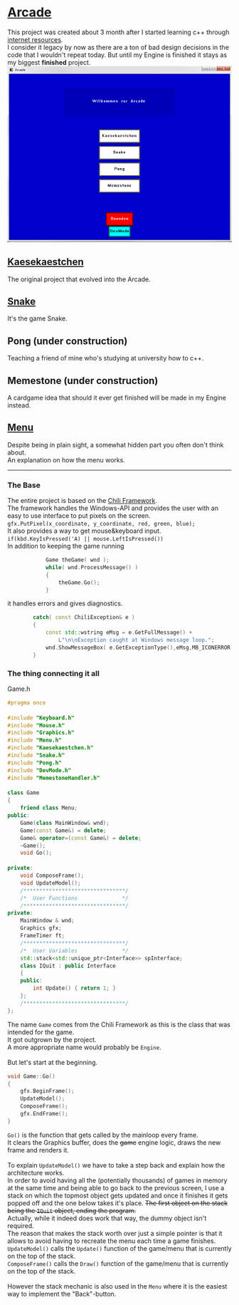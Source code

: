 # [Arcade](https://github.com/Conqueror933/Arcade)
This project was created about 3 month after I started learning c++ through [internet resources](https://www.youtube.com/watch?v=PwuIEMUFUnQ&list=PLqCJpWy5FohcehaXlCIt8sVBHBFFRVWsx&index=1).<br/>
I consider it legacy by now as there are a ton of bad design decisions in the code that I wouldn't repeat today. But until my Engine is finished it stays as my biggest __finished__ project.<br/>
<img src="ArcadeMainMenu.PNG?raw=true"/><br/>

## [Kaesekaestchen](/kaesekaestchen_page)
The original project that evolved into the Arcade.
## [Snake](/snake_page)
It's the game Snake.
## Pong (under construction)
Teaching a friend of mine who's studying at university how to c++.
## Memestone (under construction)
A cardgame idea that should it ever get finished will be made in my Engine instead.
## [Menu](/menu_page)
Despite being in plain sight, a somewhat hidden part you often don't think about.<br/>
An explanation on how the menu works.

---

### The Base
The entire project is based on the [Chili Framework](https://github.com/planetchili/chili_framework).<br/>
The framework handles the Windows-API and provides the user with an easy to use interface to put pixels on the screen.<br/>
`gfx.PutPixel(x_coordinate, y_coordinate, red, green, blue);`<br/>
It also provides a way to get mouse&keyboard input.<br/>
`if(kbd.KeyIsPressed('A) || mouse.LeftIsPressed())`<br/>
In addition to keeping the game running<br/>
```c++
			Game theGame( wnd );
			while( wnd.ProcessMessage() )
			{
				theGame.Go();
			}
```
it handles errors and gives diagnostics.<br/>
```c++
		catch( const ChiliException& e )
		{
			const std::wstring eMsg = e.GetFullMessage() + 
				L"\n\nException caught at Windows message loop.";
			wnd.ShowMessageBox( e.GetExceptionType(),eMsg,MB_ICONERROR );
		}
```

### The thing connecting it all
Game.h<br/>
```c++
#pragma once

#include "Keyboard.h"
#include "Mouse.h"
#include "Graphics.h"
#include "Menu.h"
#include "Kaesekaestchen.h"
#include "Snake.h"
#include "Pong.h"
#include "DevMode.h"
#include "MemestoneHandler.h"

class Game
{
	friend class Menu;
public:
	Game(class MainWindow& wnd);
	Game(const Game&) = delete;
	Game& operator=(const Game&) = delete;
	~Game();
	void Go();

private:
	void ComposeFrame();
	void UpdateModel();
	/********************************/
	/*  User Functions              */
	/********************************/
private:
	MainWindow & wnd;
	Graphics gfx;
	FrameTimer ft;
	/********************************/
	/*  User Variables              */
	std::stack<std::unique_ptr<Interface>> spInterface;
	class IQuit : public Interface
	{
	public:
		int Update() { return 1; }
	};
	/********************************/
};
```
The name `Game` comes from the Chili Framework as this is the class that was intended for the game.<br/>
It got outgrown by the project.<br/>
A more appropriate name would probably be `Engine`.<br/>
<br/>
But let's start at the beginning.
```c++
void Game::Go()
{
	gfx.BeginFrame();
	UpdateModel();
	ComposeFrame();
	gfx.EndFrame();
}
```
`Go()` is the function that gets called by the mainloop every frame.<br/>
It clears the Graphics buffer, does the ~~game~~ engine logic, draws the new frame and renders it.<br/>
<br/>
To explain `UpdateModel()` we have to take a step back and explain how the architecture works.<br/>
In order to avoid having all the (potentially thousands) of games in memory at the same time and being able to go back to the previous screen, I use a stack on which the topmost object gets updated and once it finishes it gets popped off and the one below takes it's place. ~~The first object on the stack being the `IQuit` object, ending the program.~~<br/>
Actually, while it indeed does work that way, the dummy object isn't required.<br/>
The reason that makes the stack worth over just a simple pointer is that it allows to avoid having to recreate the menu each time a game finishes.<br/>
`UpdateModel()` calls the `Update()` function of the game/menu that is currently on the top of the stack.<br/>
`ComposeFrame()` calls the `Draw()` function of the game/menu that is currently on the top of the stack.<br/>
<br/>
However the stack mechanic is also used in the `Menu` where it is the easiest way to implement the "Back"-button.
